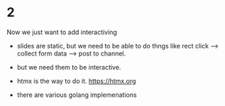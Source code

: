 # 2

Now we just want to add interactiving

- slides are static, but we need to be able to do thngs like rect click --> collect form data --> post to channel.

- but we need them to be interactive.

- htmx is the way to do it. https://htmx.org 

- there are various golang implemenations